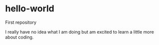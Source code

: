 # hello-world

First repository

I really have no idea what I am doing but am excited to learn a little more about coding. 

